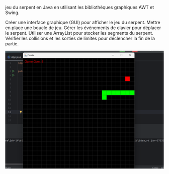  jeu du serpent en Java en utilisant les bibliothèques graphiques AWT et Swing.


Créer une interface graphique (GUI) pour afficher le jeu du serpent.
Mettre en place une boucle de jeu.
Gérer les événements de clavier pour déplacer le serpent.
Utiliser une ArrayList pour stocker les segments du serpent.
Vérifier les collisions et les sorties de limites pour déclencher la fin de la partie.


![img.png](img.png)
